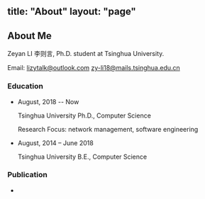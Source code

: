 title: "About"
layout: "page"
---

## About Me

Zeyan LI 李则言, Ph.D. student at Tsinghua University.

Email: [lizytalk@outlook.com](mailto://lizytalk@outlook.com) [zy-li18@mails.tsinghua.edu.cn](mailto://zy-li18@mails.tsinghua.edu.cn)

### Education

-   August, 2018 -- Now

    Tsinghua University Ph.D., Computer Science 

    Research Focus: network management, software engineering 

-   August, 2014 – June 2018

    Tsinghua University B.E., Computer Science

### Publication

-   

